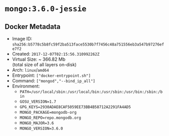 # `mongo:3.6.0-jessie`

## Docker Metadata

- Image ID: `sha256:b5778c5b8fc59f2ba513face5530b7f7456c48a751556eb3a547b97276efe7f2`
- Created: `2017-12-07T02:15:56.310992262Z`
- Virtual Size: ~ 366.82 Mb  
  (total size of all layers on-disk)
- Arch: `linux`/`amd64`
- Entrypoint: `["docker-entrypoint.sh"]`
- Command: `["mongod","--bind_ip_all"]`
- Environment:
  - `PATH=/usr/local/sbin:/usr/local/bin:/usr/sbin:/usr/bin:/sbin:/bin`
  - `GOSU_VERSION=1.7`
  - `GPG_KEYS=2930ADAE8CAF5059EE73BB4B58712A2291FA4AD5`
  - `MONGO_PACKAGE=mongodb-org`
  - `MONGO_REPO=repo.mongodb.org`
  - `MONGO_MAJOR=3.6`
  - `MONGO_VERSION=3.6.0`
